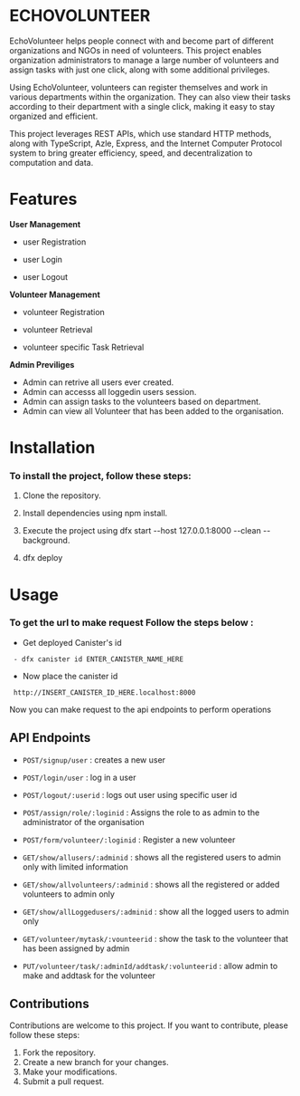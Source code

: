 # ECHOVOLUNTEER

EchoVolunteer helps people connect with and become part of different organizations and NGOs in need of volunteers. This project enables organization administrators to manage a large number of volunteers and assign tasks with just one click, along with some additional privileges.

Using EchoVolunteer, volunteers can register themselves and work in various departments within the organization. They can also view their tasks according to their department with a single click, making it easy to stay organized and efficient.

This project leverages REST APIs, which use standard HTTP methods, along with TypeScript, Azle, Express, and the Internet Computer Protocol system to bring greater efficiency, speed, and decentralization to computation and data.   

# Features

**User Management**

 - user Registration
 * user Login
 + user Logout

**Volunteer Management**

 * volunteer Registration
 + volunteer Retrieval
 - volunteer specific Task Retrieval

**Admin Previliges**

 - Admin can retrive all users ever created. 
 - Admin can accesss all loggedin users session. 
 - Admin can assign tasks to the volunteers based on department. 
 - Admin can view all Volunteer that has been added to the organisation.  

# Installation

### To install the project, follow these steps:

1. Clone the repository.

2. Install dependencies using npm install.

3. Execute the project using dfx start --host 127.0.0.1:8000 --clean --background.

4. dfx deploy 

# Usage

### To get the url to make request Follow the steps below :
* Get deployed Canister's id  
```
 - dfx canister id ENTER_CANISTER_NAME_HERE
```
* Now place the canister id 

```
 http://INSERT_CANISTER_ID_HERE.localhost:8000
```
Now you can make request to the api endpoints to perform operations

## API Endpoints

* `POST/signup/user` : creates a new user

* `POST/login/user` : log in a user

* `POST/logout/:userid` : logs out user using specific user id

* `POST/assign/role/:loginid` : Assigns the role to as admin to the administrator of the organisation

* `POST/form/volunteer/:loginid` : Register a new volunteer

* `GET/show/allusers/:adminid` : shows all the registered users to admin only with limited information

* `GET/show/allvolunteers/:adminid` : shows all the registered or added volunteers to admin only

* `GET/show/allLoggedusers/:adminid` : show all the logged users to admin only

* `GET/volunteer/mytask/:vounteerid` : show the task to the volunteer that has been assigned by admin 

* `PUT/volunteer/task/:adminId/addtask/:volunteerid` : allow admin to make and addtask for the volunteer

## Contributions

Contributions are welcome to this project. If you want to contribute, please follow these steps:
1. Fork the repository.
2. Create a new branch for your changes.
3. Make your modifications.
4. Submit a pull request.





